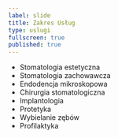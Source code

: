 ```yaml
---
label: slide
title: Zakres Usług
type: uslugi
fullscreen: true
published: true
---
```


* Stomatologia estetyczna
* Stomatologia zachowawcza
* Endodencja mikroskopowa
* Chirurgia stomatologiczna
* Implantologia
* Protetyka
* Wybielanie zębów
* Profilaktyka
